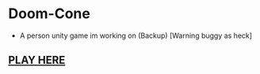 # Doom-Cone
* A person unity game im working on (Backup) [Warning buggy as heck]

## [PLAY HERE](https://crayonmelon.itch.io/dome-cone)
